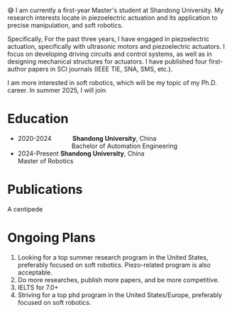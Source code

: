 
😅 I am currently a first-year Master's student at Shandong University. My research interests locate in piezoelectric actuation and its application to precise manipulation, and soft robotics. 

Specifically, For the past three years, I have engaged in piezoelectric actuation, specifically with ultrasonic motors and piezoelectric actuators. I focus on developing driving circuits and control systems, as well as in designing mechanical structures for actuators. I have published four first-author papers in SCI journals (IEEE TIE, SNA, SMS, etc.).

I am more interested in soft robotics, which will be my topic of my Ph.D. career. In summer 2025, I will join  

Education
======
- 2020-2024       &nbsp; &nbsp; &nbsp; &nbsp; &nbsp;&nbsp;         <b>Shandong University</b>, China \
                          <center> Bachelor of Automation Engineering </center>
- 2024-Present             **Shandong University**, China\
                           Master of Robotics
  
Publications
======
A centipede 

Ongoing Plans
======
1. Looking for a top summer research program in the United States, preferably focused on soft robotics. Piezo-related program is also acceptable.
2. Do more researches, publish more papers, and be more competitive.
3. IELTS for 7.0+
4. Striving for a top phd program in the United States/Europe, preferably focused on soft robotics.
